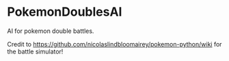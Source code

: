 # PokemonDoublesAI
AI for pokemon double battles.

Credit to https://github.com/nicolaslindbloomairey/pokemon-python/wiki for the battle simulator!
